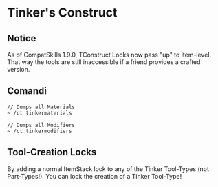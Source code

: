 # Tinker's Construct

## Notice
As of CompatSkills 1.9.0, TConstruct Locks now pass "up" to item-level. That way the tools are still inaccessible if a friend provides a crafted version.


## Comandi
```
// Dumps all Materials
~ /ct tinkermaterials

// Dumps all Modifiers
~ /ct tinkermodifiers
```


## Tool-Creation Locks
By adding a normal ItemStack lock to any of the Tinker Tool-Types (not Part-Types!). You can lock the creation of a Tinker Tool-Type!